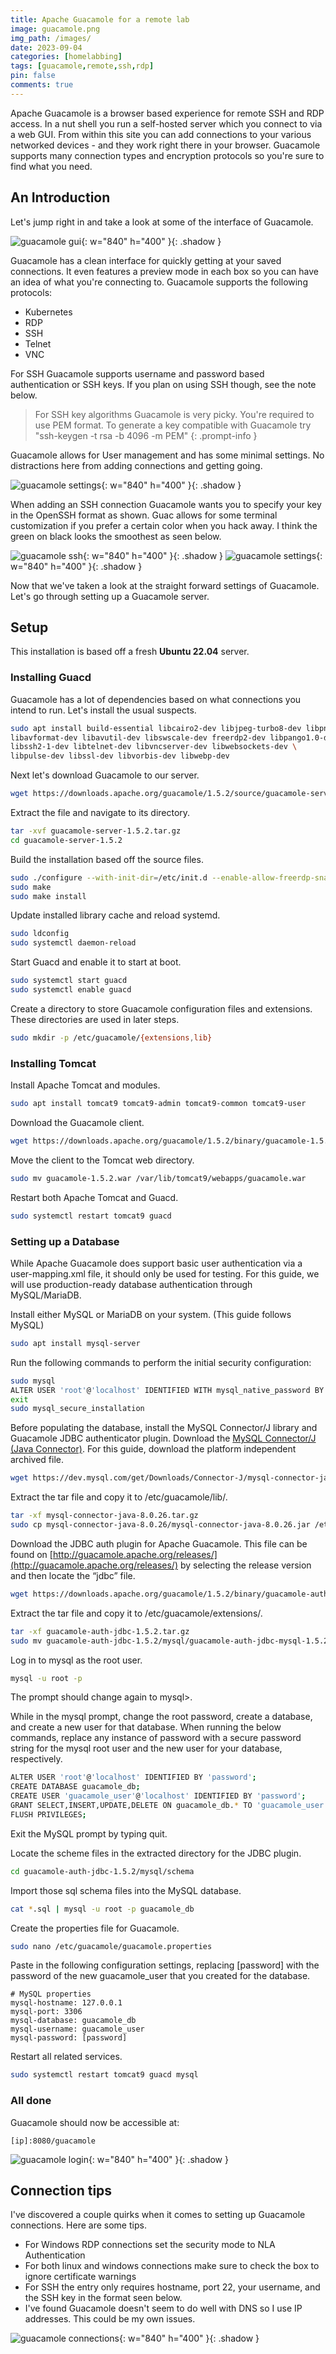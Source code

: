 ```yaml
---
title: Apache Guacamole for a remote lab
image: guacamole.png
img_path: /images/
date: 2023-09-04
categories: [homelabbing]
tags: [guacamole,remote,ssh,rdp]
pin: false
comments: true
---
```


Apache Guacamole is a browser based experience for remote SSH and RDP access. In a nut shell you run a self-hosted server which you connect to via a web GUI. From within this site you can add connections to your various networked devices - and they work right there in your browser. Guacamole supports many connection types and encryption protocols so you're sure to find what you need. 

## An Introduction

Let's jump right in and take a look at some of the interface of Guacamole.

![guacamole gui](guacamole-gui.png){: w="840" h="400" }{: .shadow }

Guacamole has a clean interface for quickly getting at your saved connections. It even features a preview mode in each box so you can have an idea of what you're connecting to. Guacamole supports the following protocols:

- Kubernetes
- RDP
- SSH
- Telnet
- VNC

For SSH Guacamole supports username and password based authentication or SSH keys. If you plan on using SSH though, see the note below.

> For SSH key algorithms Guacamole is very picky. You're required to use PEM format. To generate a key compatible with Guacamole try "ssh-keygen -t rsa -b 4096 -m PEM"
{: .prompt-info }

Guacamole allows for User management and has some minimal settings. No distractions here from adding connections and getting going.

![guacamole settings](guacamole-connections.png){: w="840" h="400" }{: .shadow }

When adding an SSH connection Guacamole wants you to specify your key in the OpenSSH format as shown. Guac allows for some terminal customization if you prefer a certain color when you hack away. I think the green on black looks the smoothest as seen below.

![guacamole ssh](guacamole-ssh.png){: w="840" h="400" }{: .shadow }
![guacamole settings](guacamole-terminal.png){: w="840" h="400" }{: .shadow }

Now that we've taken a look at the straight forward settings of Guacamole. Let's go through setting up a Guacamole server.

## Setup

This installation is based off a fresh **Ubuntu 22.04** server.

### Installing Guacd

Guacamole has a lot of dependencies based on what connections you intend to run. Let's install the usual suspects.

```bash
sudo apt install build-essential libcairo2-dev libjpeg-turbo8-dev libpng-dev libtool-bin uuid-dev libavcodec-dev \
libavformat-dev libavutil-dev libswscale-dev freerdp2-dev libpango1.0-dev \
libssh2-1-dev libtelnet-dev libvncserver-dev libwebsockets-dev \
libpulse-dev libssl-dev libvorbis-dev libwebp-dev
```

Next let's download Guacamole to our server.

```bash
wget https://downloads.apache.org/guacamole/1.5.2/source/guacamole-server-1.5.2.tar.gz
```

Extract the file and navigate to its directory.

```bash
tar -xvf guacamole-server-1.5.2.tar.gz
cd guacamole-server-1.5.2
```

Build the installation based off the source files.

```bash
sudo ./configure --with-init-dir=/etc/init.d --enable-allow-freerdp-snapshots
sudo make
sudo make install
```
Update installed library cache and reload systemd.

```bash
sudo ldconfig
sudo systemctl daemon-reload
```
Start Guacd and enable it to start at boot.

```bash
sudo systemctl start guacd
sudo systemctl enable guacd
```
Create a directory to store Guacamole configuration files and extensions. These directories are used in later steps.
```bash
sudo mkdir -p /etc/guacamole/{extensions,lib}
```
### Installing Tomcat

Install Apache Tomcat and modules.

```bash
sudo apt install tomcat9 tomcat9-admin tomcat9-common tomcat9-user
```

Download the Guacamole client.

```bash
wget https://downloads.apache.org/guacamole/1.5.2/binary/guacamole-1.5.2.war
```

Move the client to the Tomcat web directory.

```bash
sudo mv guacamole-1.5.2.war /var/lib/tomcat9/webapps/guacamole.war
```

Restart both Apache Tomcat and Guacd.

```bash
sudo systemctl restart tomcat9 guacd
```

### Setting up a Database

While Apache Guacamole does support basic user authentication via a user-mapping.xml file, it should only be used for testing. For this guide, we will use production-ready database authentication through MySQL/MariaDB.

Install either MySQL or MariaDB on your system. (This guide follows MySQL)

```bash
sudo apt install mysql-server
```
Run the following commands to perform the initial security configuration:
```bash
sudo mysql
ALTER USER 'root'@'localhost' IDENTIFIED WITH mysql_native_password BY 'SetRootPasswordHere';
exit
sudo mysql_secure_installation
```
Before populating the database, install the MySQL Connector/J library and Guacamole JDBC authenticator plugin.
Download the [MySQL Connector/J (Java Connector)](https://dev.mysql.com/downloads/connector/j/). For this guide, download the platform independent archived file.
```bash
wget https://dev.mysql.com/get/Downloads/Connector-J/mysql-connector-java-8.0.26.tar.gz
```
Extract the tar file and copy it to /etc/guacamole/lib/.

```bash
tar -xf mysql-connector-java-8.0.26.tar.gz
sudo cp mysql-connector-java-8.0.26/mysql-connector-java-8.0.26.jar /etc/guacamole/lib/
```
Download the JDBC auth plugin for Apache Guacamole. This file can be found on [http://guacamole.apache.org/releases/](http://guacamole.apache.org/releases/) by selecting the release version and then locate the “jdbc” file.

```bash
wget https://downloads.apache.org/guacamole/1.5.2/binary/guacamole-auth-jdbc-1.5.2.tar.gz
```
Extract the tar file and copy it to /etc/guacamole/extensions/.

```bash
tar -xf guacamole-auth-jdbc-1.5.2.tar.gz
sudo mv guacamole-auth-jdbc-1.5.2/mysql/guacamole-auth-jdbc-mysql-1.5.2.jar /etc/guacamole/extensions/
```

Log in to mysql as the root user.

```bash
mysql -u root -p
```
The prompt should change again to mysql>.

While in the mysql prompt, change the root password, create a database, and create a new user for that database. When running the below commands, replace any instance of password with a secure password string for the mysql root user and the new user for your database, respectively.

```bash
ALTER USER 'root'@'localhost' IDENTIFIED BY 'password';
CREATE DATABASE guacamole_db;
CREATE USER 'guacamole_user'@'localhost' IDENTIFIED BY 'password';
GRANT SELECT,INSERT,UPDATE,DELETE ON guacamole_db.* TO 'guacamole_user'@'localhost';
FLUSH PRIVILEGES;
```
Exit the MySQL prompt by typing quit.

Locate the scheme files in the extracted directory for the JDBC plugin.

```bash
cd guacamole-auth-jdbc-1.5.2/mysql/schema
```
Import those sql schema files into the MySQL database.


```bash
cat *.sql | mysql -u root -p guacamole_db
```
Create the properties file for Guacamole.

```bash
sudo nano /etc/guacamole/guacamole.properties
```
Paste in the following configuration settings, replacing [password] with the password of the new guacamole_user that you created for the database.


```text
# MySQL properties
mysql-hostname: 127.0.0.1
mysql-port: 3306
mysql-database: guacamole_db
mysql-username: guacamole_user
mysql-password: [password]
```
Restart all related services.

```bash
sudo systemctl restart tomcat9 guacd mysql
```

### All done
Guacamole should now be accessible at:
```text
[ip]:8080/guacamole
```

![guacamole login](guacamole-login.png){: w="840" h="400" }{: .shadow }

## Connection tips

I've discovered a couple quirks when it comes to setting up Guacamole connections. Here are some tips.

- For Windows RDP connections set the security mode to NLA Authentication
- For both linux and windows connections make sure to check the box to ignore certificate warnings
- For SSH the entry only requires hostname, port 22, your username, and the SSH key in the format seen below.
- I've found Guacamole doesn't seem to do well with DNS so I use IP addresses. This could be my own issues.

![guacamole connections](guacamole-connections.png){: w="840" h="400" }{: .shadow }


